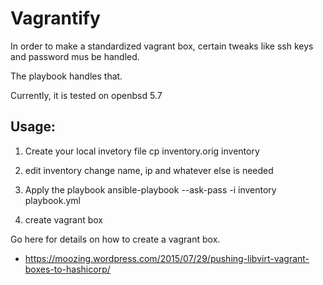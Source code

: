 Vagrantify
===========

In order to make a standardized vagrant box, certain tweaks 
like ssh keys and password mus be handled.

The playbook handles that.

Currently, it is tested on openbsd 5.7

Usage:
------

1. Create your local invetory file
   cp inventory.orig inventory

2. edit inventory
   change name, ip and whatever else is needed

3. Apply the playbook
   ansible-playbook --ask-pass -i inventory playbook.yml

4. create vagrant box

Go here for details on how to create a vagrant box. 
- https://moozing.wordpress.com/2015/07/29/pushing-libvirt-vagrant-boxes-to-hashicorp/
